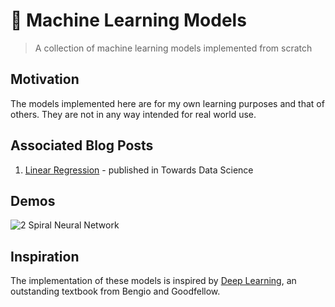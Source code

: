 # 🤖 Machine Learning Models
> A collection of machine learning models implemented from scratch

## Motivation
The models implemented here are for my own learning purposes and that of others. They are not in any way intended for real world use.

## Associated Blog Posts
1. [Linear Regression](https://towardsdatascience.com/linear-regression-from-scratch-977cd3a1db16) - published in Towards Data Science

## Demos

![2 Spiral Neural Network](https://raw.githubusercontent.com/isaiahnields/machine-learning-models/master/demos/results/2_spiral_neural_network.gif)

## Inspiration
The implementation of these models is inspired by [Deep Learning](https://www.deeplearningbook.org/), an outstanding textbook from Bengio and Goodfellow.
